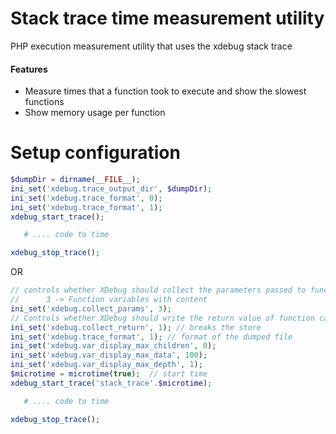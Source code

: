 # Stack trace time measurement utility
PHP execution measurement utility that uses the xdebug stack trace 

#### Features
 * Measure times that a function took to execute and show the slowest functions
 * Show memory usage per function

# Setup configuration
```php
$dumpDir = dirname(__FILE__);   
ini_set('xdebug.trace_output_dir', $dumpDir);  
ini_set('xdebug.trace_format', 0);  
ini_set('xdebug.trace_format', 1);   
xdebug_start_trace();   

   # .... code to time

xdebug_stop_trace();  
```
OR

```php
// controls whether XDebug should collect the parameters passed to functions
//      3 -> Function variables with content
ini_set('xdebug.collect_params', 3);
// Controls whether XDebug should write the return value of function calls to the trace files.
ini_set('xdebug.collect_return', 1); // breaks the store
ini_set('xdebug.trace_format', 1); // format of the dumped file
ini_set('xdebug.var_display_max_children', 0);
ini_set('xdebug.var_display_max_data', 100);
ini_set('xdebug.var_display_max_depth', 1);
$microtime = microtime(true);  // start time
xdebug_start_trace('stack_trace'.$microtime);

   # .... code to time

xdebug_stop_trace(); 
```

